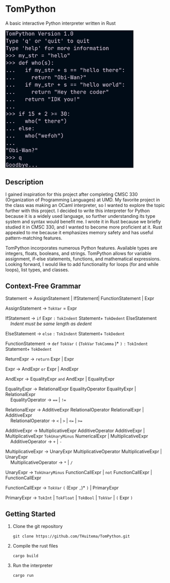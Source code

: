 # TomPython
A basic interactive Python interpreter written in Rust

<img src="example.png" alt="example code" width="400"/>

## Description
I gained inspiration for this project after completing CMSC 330 (Organization of Programming Languages) at UMD. My favorite project in the class was making an OCaml interpreter, so I wanted to explore the topic further with this project.
I decided to write this interpreter for Python because it is a widely used language, so further understanding its type system and syntax would benefit me. I wrote it in Rust because we briefly studied it in CMSC 330, and I wanted to become more proficient at it.
Rust appealed to me because it emphasizes memory safety and has useful pattern-matching features.

TomPython incorporates numerous Python features. Available types are integers, floats, booleans, and strings. TomPython allows for variable assignment, if-else statements, functions, and mathematical expressions.
Looking forward, I would like to add functionality for loops (for and while loops), list types, and classes.

## Context-Free Grammar
Statement -> AssignStatement | IfStatement| FunctionStatement | Expr 

AssignStatement -> ```TokVar``` = Expr

IfStatement -> ```if``` Expr ```:``` ```TokIndent``` Statement+ ```TokDedent``` ElseStatement<br>&nbsp;&nbsp;&nbsp;&nbsp;*Indent must be same length as dedent*

ElseStatement -> ```else``` ```:``` ```TokIndent``` Statement+ ```TokDedent```

FunctionStatement -> ```def``` ```TokVar``` ```(``` (```TokVar``` ```TokComma``` )* ```)``` ```:``` ```TokIndent``` Statement+  ```TokDedent```

ReturnExpr -> ```return``` Expr | Expr

Expr -> AndExpr ```or``` Expr | AndExpr

AndExpr -> EqualityExpr ```and``` AndExpr | EqualityExpr

EqualityExpr -> RelationalExpr EqualityOperator EqualityExpr | RelationalExpr <br>&nbsp;&nbsp;&nbsp;&nbsp;EqualityOperator -> ```==``` | ```!=```

RelationalExpr -> AdditiveExpr RelationalOperator RelationalExpr | AdditiveExpr <br>&nbsp;&nbsp;&nbsp;&nbsp;RelationalOperator -> ```<``` | ```>``` | ```<=``` | ```>=```

AdditiveExpr -> MultiplicativeExpr AdditiveOperator AdditiveExpr | MultiplicativeExpr ```TokUnaryMinus``` NumericalExpr | MultiplicativeExpr <br>&nbsp;&nbsp;&nbsp;&nbsp;AdditiveOperator -> ```+``` | ```-```

MultiplicativeExpr -> UnaryExpr MultiplicativeOperator MultiplicativeExpr | UnaryExpr <br>&nbsp;&nbsp;&nbsp;&nbsp;MultiplicativeOperator -> ```*``` | ```/```

UnaryExpr -> ```TokUnaryMinus``` FunctionCallExpr | ```not``` FunctionCallExpr | FunctionCallExpr

FunctionCallExpr -> ```TokVar``` ```(``` (Expr ```,```)* ```)``` | PrimaryExpr

PrimaryExpr -> ```TokInt``` | ```TokFloat``` | ```TokBool``` | ```TokVar``` | ```(``` Expr ```)```

## Getting Started
1. Clone the git repository
   ```shell
   git clone https://github.com/THuitema/TomPython.git
   ```
2. Compile the rust files
   ```shell
   cargo build
   ```
3. Run the interpreter
   ```shell
   cargo run
   ```
